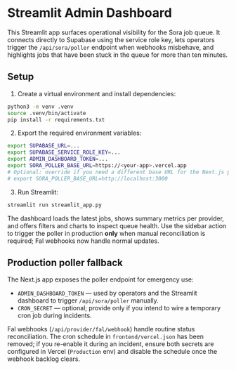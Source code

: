 # Streamlit Admin Dashboard

This Streamlit app surfaces operational visibility for the Sora job queue. It connects directly to Supabase using the service role key, lets operators trigger the `/api/sora/poller` endpoint when webhooks misbehave, and highlights jobs that have been stuck in the queue for more than ten minutes.

## Setup

1. Create a virtual environment and install dependencies:

```bash
python3 -m venv .venv
source .venv/bin/activate
pip install -r requirements.txt
```

2. Export the required environment variables:

```bash
export SUPABASE_URL=...
export SUPABASE_SERVICE_ROLE_KEY=...
export ADMIN_DASHBOARD_TOKEN=...
export SORA_POLLER_BASE_URL=https://<your-app>.vercel.app
# Optional: override if you need a different base URL for the Next.js poller
# export SORA_POLLER_BASE_URL=http://localhost:3000
```

3. Run Streamlit:

```bash
streamlit run streamlit_app.py
```

The dashboard loads the latest jobs, shows summary metrics per provider, and offers filters and charts to inspect queue health. Use the sidebar action to trigger the poller in production **only** when manual reconciliation is required; Fal webhooks now handle normal updates.

## Production poller fallback

The Next.js app exposes the poller endpoint for emergency use:

- `ADMIN_DASHBOARD_TOKEN` — used by operators and the Streamlit dashboard to trigger `/api/sora/poller` manually.
- `CRON_SECRET` — optional; provide only if you intend to wire a temporary cron job during incidents.

Fal webhooks (`/api/provider/fal/webhook`) handle routine status reconciliation. The cron schedule in `frontend/vercel.json` has been removed; if you re-enable it during an incident, ensure both secrets are configured in Vercel (`Production` env) and disable the schedule once the webhook backlog clears.
